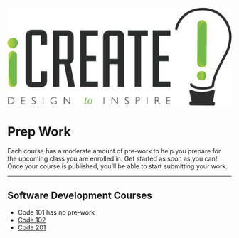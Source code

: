 ![iCreate Logo](https://github.com/iCreateEdu/prep-work/blob/main/iCreate%20Logo%20-%20Colour%20Horizontal.png "iCreate Logo")

# Prep Work
Each course has a moderate amount of pre-work to help you prepare for the upcoming class you are enrolled in. 
Get started as soon as you can! Once your course is published, you’ll be able to start submitting your work.

----

## Software Development Courses

* Code 101 has no pre-work
* [Code 102](https://icreateedu.github.io/prep-work/code102)
* [Code 201](https://icreateedu.github.io/prep-work/code201)
